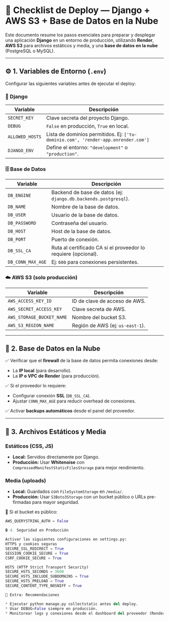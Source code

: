 # 🧾 Checklist de Deploy — Django + AWS S3 + Base de Datos en la Nube

Este documento resume los pasos esenciales para preparar y desplegar una aplicación **Django** en un entorno de producción, utilizando **Render**, **AWS S3** para archivos estáticos y media, y una **base de datos en la nube** (PostgreSQL o MySQL).

---

## ⚙️ 1. Variables de Entorno (`.env`)

Configurar las siguientes variables antes de ejecutar el deploy:

### 🔐 Django
| Variable | Descripción |
|-----------|--------------|
| `SECRET_KEY` | Clave secreta del proyecto Django. |
| `DEBUG` | `False` en producción, `True` en local. |
| `ALLOWED_HOSTS` | Lista de dominios permitidos. Ej: `['tu-dominio.com', 'render-app.onrender.com']` |
| `DJANGO_ENV` | Define el entorno: `"development"` o `"production"`. |

### 🗄️ Base de Datos
| Variable | Descripción |
|-----------|--------------|
| `DB_ENGINE` | Backend de base de datos (ej: `django.db.backends.postgresql`). |
| `DB_NAME` | Nombre de la base de datos. |
| `DB_USER` | Usuario de la base de datos. |
| `DB_PASSWORD` | Contraseña del usuario. |
| `DB_HOST` | Host de la base de datos. |
| `DB_PORT` | Puerto de conexión. |
| `DB_SSL_CA` | Ruta al certificado CA si el proveedor lo requiere (opcional). |
| `DB_CONN_MAX_AGE` | Ej: `600` para conexiones persistentes. |

### ☁️ AWS S3 (solo producción)
| Variable | Descripción |
|-----------|--------------|
| `AWS_ACCESS_KEY_ID` | ID de clave de acceso de AWS. |
| `AWS_SECRET_ACCESS_KEY` | Clave secreta de AWS. |
| `AWS_STORAGE_BUCKET_NAME` | Nombre del bucket S3. |
| `AWS_S3_REGION_NAME` | Región de AWS (ej: `us-east-1`). |

---

## 🧩 2. Base de Datos en la Nube

✅ Verificar que el **firewall** de la base de datos permita conexiones desde:
- La **IP local** (para desarrollo).
- La **IP o VPC de Render** (para producción).

✅ Si el proveedor lo requiere:
- Configurar conexión **SSL** (`DB_SSL_CA`).
- Ajustar `CONN_MAX_AGE` para reducir overhead de conexiones.

✅ Activar **backups automáticos** desde el panel del proveedor.

---

## 🧱 3. Archivos Estáticos y Media

### Estáticos (CSS, JS)
- **Local:** Servidos directamente por Django.
- **Producción:** Usar **Whitenoise** con `CompressedManifestStaticFilesStorage` para mejor rendimiento.

### Media (uploads)
- **Local:** Guardados con `FileSystemStorage` en `/media/`.
- **Producción:** Usar `S3Boto3Storage` con un bucket público o URLs pre-firmadas para mayor seguridad.

📄 Si el bucket es público:
```python
AWS_QUERYSTRING_AUTH = False
```
```python
🔒 4. Seguridad en Producción

Activar las siguientes configuraciones en settings.py:
HTTPS y cookies seguras
SECURE_SSL_REDIRECT = True
SESSION_COOKIE_SECURE = True
CSRF_COOKIE_SECURE = True

HSTS (HTTP Strict Transport Security)
SECURE_HSTS_SECONDS = 3600
SECURE_HSTS_INCLUDE_SUBDOMAINS = True
SECURE_HSTS_PRELOAD = True
SECURE_CONTENT_TYPE_NOSNIFF = True

🧰 Extra: Recomendaciones

* Ejecutar python manage.py collectstatic antes del deploy.
* Usar DEBUG=False siempre en producción.
* Monitorear logs y conexiones desde el dashboard del proveedor (Render, AWS, etc).
```